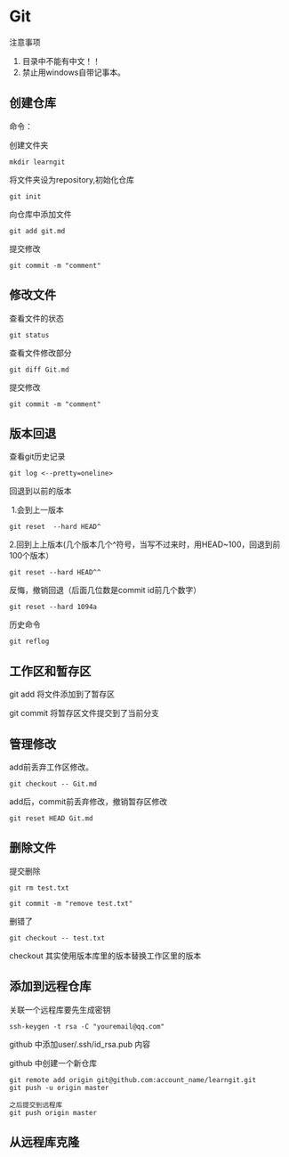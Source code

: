 # Git

注意事项

1. 目录中不能有中文！！
2. 禁止用windows自带记事本。

## 创建仓库

命令：

创建文件夹

```shell
mkdir learngit
```

将文件夹设为repository,初始化仓库

```shell
git init
```

向仓库中添加文件

```shell
git add git.md
```

提交修改

```
git commit -m "comment"
```

## 修改文件



查看文件的状态

```shell
git status
```

查看文件修改部分

```shell
git diff Git.md
```

提交修改

```shell
git commit -m "comment"
```

## 版本回退



查看git历史记录

```shell
git log <--pretty=oneline>
```

回退到以前的版本

​	1.会到上一版本

```shell
git reset  --hard HEAD^
```

​	2.回到上上版本(几个版本几个^符号，当写不过来时，用HEAD~100，回退到前100个版本）

```shell
git reset --hard HEAD^^
```

反悔，撤销回退（后面几位数是commit id前几个数字）

```shell
git reset --hard 1094a
```

历史命令

```shell
git reflog
```

## 工作区和暂存区



git add 将文件添加到了暂存区

git commit 将暂存区文件提交到了当前分支

## 管理修改



add前丢弃工作区修改。

```shell
git checkout -- Git.md
```

add后，commit前丢弃修改，撤销暂存区修改

```shell
git reset HEAD Git.md
```

## 删除文件



提交删除

```shell
git rm test.txt

git commit -m "remove test.txt"
```

删错了

```shell
git checkout -- test.txt
```

checkout 其实使用版本库里的版本替换工作区里的版本

## 添加到远程仓库



关联一个远程库要先生成密钥

```shell
ssh-keygen -t rsa -C "youremail@qq.com"
```

github 中添加user/.ssh/id_rsa.pub 内容

github 中创建一个新仓库

```shell
git remote add origin git@github.com:account_name/learngit.git
git push -u origin master

之后提交到远程库
git push origin master
```

## 从远程库克隆



```

```


